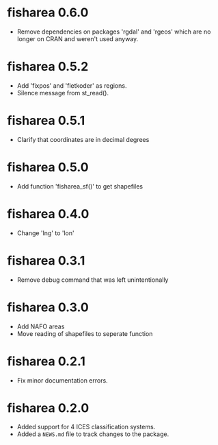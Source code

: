 # fisharea 0.6.0
* Remove dependencies on packages 'rgdal' and 'rgeos' which are no longer on 
CRAN and weren't used anyway.

# fisharea 0.5.2
* Add 'fixpos' and 'fletkoder' as regions.
* Silence message from st_read().

# fisharea 0.5.1
* Clarify that coordinates are in decimal degrees

# fisharea 0.5.0
* Add function 'fisharea_sf()' to get shapefiles

# fisharea 0.4.0
* Change 'lng' to 'lon'

# fisharea 0.3.1
* Remove debug command that was left unintentionally

# fisharea 0.3.0
* Add NAFO areas
* Move reading of shapefiles to seperate function

# fisharea 0.2.1
* Fix minor documentation errors.

# fisharea 0.2.0
* Added support for 4 ICES classification systems.
* Added a `NEWS.md` file to track changes to the package.

